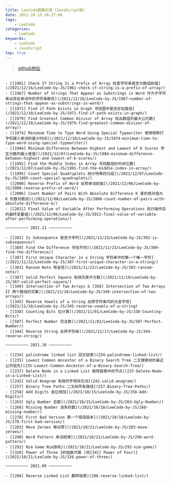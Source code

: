 ```yaml
---
title: LeeCode题解记录（JavaScript版）
date: 2021-10-13 16:27:04
tags: 
    - LeeCode
categories:
    - LeeCode
keywords:
    - LeeCode
    - JavaScript
top: true
---
```


> [github地址](https://github.com/httIsHere/leecode-result)

~~~~~~~~~~ 2021.12 ~~~~~~~~~~

- [[1961] Check If String Is a Prefix of Array 检查字符串是否为数组前缀](/2021/12/16/LeeCode-by-JS/1961-check-if-string-is-a-prefix-of-array/)
- [[1967] Number of Strings That Appear as Substrings in Word 作为子字符串出现在单词中的字符串数目](/2021/12/16/LeeCode-by-JS/1967-number-of-strings-that-appear-as-substrings-in-word/)
- [[1971] Find if Path Exists in Graph 寻找图中是否存在路径](/2021/12/10/LeeCode-by-JS/1971-find-if-path-exists-in-graph/)
- [[1979] Find Greatest Common Divisor of Array 找出数组的最大公约数](/2021/12/10/LeeCode-by-JS/1979-find-greatest-common-divisor-of-array/)
- [[1974] Minimum Time to Type Word Using Special Typewriter 使用特殊打字机键入单词的最少时间](/2021/12/10/LeeCode-by-JS/1974-minimum-time-to-type-word-using-special-typewriter/)
- [[1984] Minimum Difference Between Highest and Lowest of K Scores 学生分数的最小差值](/2021/12/07/LeeCode-by-JS/1984-minimum-difference-between-highest-and-lowest-of-k-scores/)
- [[1991] Find the Middle Index in Array 寻找数组的中间位置](/2021/12/07/LeeCode-by-JS/1991-find-the-middle-index-in-array/)
- [[1995] Count Special Quadruplets 统计特殊四元组](/2021/12/07/LeeCode-by-JS/1995-count-special-quadruplets/)
- [[2000] Reverse Prefix of Word 反转单词前缀](/2021/12/06/LeeCode-by-JS/2000-reverse-prefix-of-word/)
- [[2006] Count Number of Pairs With Absolute Difference K 差的绝对值为 K 的数对数目](/2021/12/06/LeeCode-by-JS/2006-count-number-of-pairs-with-absolute-difference-k/)
- [[2011] Final Value of Variable After Performing Operations 执行操作后的最终变量值](/2021/12/06/LeeCode-by-JS/2011-final-value-of-variable-after-performing-operations/)

~~~~~~~~~~ 2021.11 ~~~~~~~~~~

- [[392] Is Subsequence 是否子序列](/2021/11/23/LeeCode-by-JS/392-is-subsequence/)
- [[389] Find the Difference 寻找不同](/2021/11/23/LeeCode-by-JS/389-find-the-difference/)
- [[387] First Unique Character in a String 字符串中的第一个唯一字符](/2021/11/22/LeeCode-by-JS/387-first-unique-character-in-a-string/)
- [[383] Ransom Note 赎金信](/2021/11/22/LeeCode-by-JS/383-ransom-note/)
- [[367] Valid Perfect Square 有效完美平方数](/2021/11/19/LeeCode-by-JS/367-valid-perfect-square/)
- [[349] Intersection of Two Arrays & [350] Intersection of Two Arrays II 两个数组的交集](/2021/11/18/LeeCode-by-JS/349-intersection-of-two-arrays/)
- [[345] Reverse Vowels of a String 反转字符串内的元音字母](/2021/11/18/LeeCode-by-JS/345-reverse-vowels-of-a-string)
- [[338] Counting Bits 位计算](/2021/11/01/LeeCode-by-JS/338-Counting-Bits/)
- [[507] Perfect Number 完全数](/2021/11/02/LeeCode-by-JS/507-Perfect-Number/)
- [[344] Reverse String 反转字符串](/2021/11/17/LeeCode-by-JS/344-reverse-string/)

~~~~~~~~~~ 2021.10 ~~~~~~~~~~

- [[234] palindrome linked list 回文链表](234-palindrome-linked-list/)
- [[235] Lowest Common Ancestor of a Binary Search Tree 二叉搜索树的最近公共祖先](235-Lowest-Common-Ancestor-of-a-Binary-Search-Tree/)
- [[237] Delete Node in a Linked List 删除链表中的节点](237-Delete-Node-in-a-Linked-List/)
- [[242] Valid Anagram 有效的字母异位词](242.valid-anagram/)
- [[257] Binary Tree Paths 二叉树所有路径](257.Binary-Tree-Paths/)
- [[258] Add Digits 各位相加](/2021/10/15/LeeCode-by-JS/258-Add-Digits/)
- [[263] Ugly Number 丑数](/2021/10/15/LeeCode-by-JS/263-Ugly-Number/)
- [[268] Missing Number 消失的数](/2021/10/18/LeeCode-by-JS/268-missing-number/)
- [[278] First Bad Version 第一个错误版本](/2021/10/18/LeeCode-by-JS/278-first-bad-version/)
- [[283] Move Zeroes 移动零](/2021/10/21/LeeCode-by-JS/283-move-zeroes/)
- [[290] Word Pattern 单词规律](/2021/10/21/LeeCode-by-JS/290-word-pattern/)
- [[292] Nim Game Nim游戏](/2021/10/21/LeeCode-by-JS/292-nim-game/)
- [[326] Power of Three 3的指数次幂 (同[342] Power of Four)](/2021/10/21/LeeCode-by-JS/326-power-of-three/)

~~~~~~~~~~ 2021.09 ~~~~~~~~~~

- [[206] Reverse Linked List 翻转链表](206-reverse-linked-list/)
